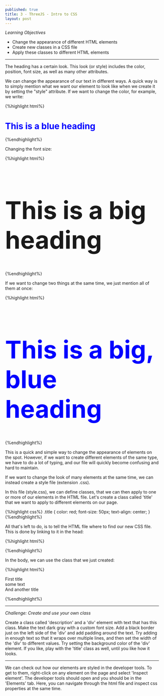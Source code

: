 ```yaml
---
published: true
title: 3 - ThreeJS - Intro to CSS
layout: post
---
```

*Learning Objectives*

* Change the appearance of different HTML elements
* Create new classes in a CSS file
* Apply these classes to different HTML elements

___

The heading has a certain look. This look (or style) includes the color, position, font size, as well as many other attributes.

We can change the appearance of our text in different ways. A quick way is to simply mention what we want our element to look like when we create it by setting the "style" attribute. If we want to change the color, for example, we write:

{%highlight html%}
<h1 style="color:blue">This is a blue heading</h1>
{%endhighlight%}

Changing the font size:

{%highlight html%}
<h1 style="font-size: 80px">This is a big heading</h1>
{%endhighlight%}

If we want to change two things at the same time, we just mention all of them at once:

{%highlight html%}
<h1 style="font-size: 80px; color: blue">This is a big, blue heading</h1>
{%endhighlight%}

This is a quick and simple way to change the appearance of elements on the spot. However, if we want to create different elements of the same type, we have to do a lot of typing, and our file will quickly become confusing and hard to maintain.

If we want to change the look of many elements at the same time, we can instead create a style file (extension .css).

In this file (style.css), we can define classes, that we can then apply to one or more of our elements in the HTML file. Let's create a class called 'title' that we want to apply to different elements on our page.

{%highlight css%}
.title
{
    color: red;
    font-size: 50px;
    text-align: center;
}
{%endhighlight%}

All that's left to do, is to tell the HTML file where to find our new CSS file. This is done by linking to it in the head:

{%highlight html%}
<!DOCTYPE html>
<html> 
    <head> 
        <link rel="stylesheet" type="text/css" href="styles.css">
    </head> 
{%endhighlight%}

In the body, we can use the class that we just created:

{%highlight html%}
    <body> 
        <div class="title"> First title </div>
        <div> some text </div>
        <div class="title"> And another title </div>
    </body> 
</html> 
{%endhighlight%}

___

*Challenge: Create and use your own class*

Create a class called 'description' and a 'div' element with text that has this class. Make the text dark gray with a custom font size. Add a black border just on the left side of the 'div' and add padding around the text. Try adding in enough text so that it wraps over multiple lines, and then set the width of the 'div' to different values. Try setting the background color of the 'div' element. If you like, play with the 'title' class as well, until you like how it looks.

___

We can check out how our elements are styled in the developer tools. To get to them, right-click on any element on the page and select 'Inspect element'. The developer tools should open and you should be in the 'Elements' tab. Here, you can navigate through the html file and inspect css properties at the same time.